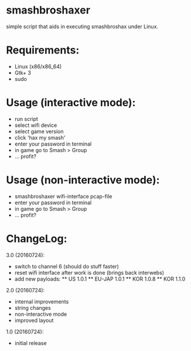 smashbroshaxer
================

simple script that aids in executing smashbroshax under Linux.

Requirements:
================
* Linux (x86/x86_64)
* Gtk+ 3
* sudo

Usage (interactive mode):
================
* run script
* select wifi device
* select game version
* click 'hax my smash'
* enter your password in terminal
* in game go to Smash > Group
* ... profit?

Usage (non-interactive mode):
================
* smashbroshaxer wifi-interface pcap-file
* enter your password in terminal
* in game go to Smash > Group
* ... profit?

ChangeLog:
================

3.0 (20160724):
* switch to channel 6 (should do stuff faster)
* reset wifi interface after work is done (brings back interwebs)
* add new payloads:
** US 1.0.1
** EU-JAP 1.0.1
** KOR 1.0.8
** KOR 1.1.0

2.0 (20160724):
* internal improvements
* string changes
* non-interactive mode
* improved layout

1.0 (20160724):
* initial release

